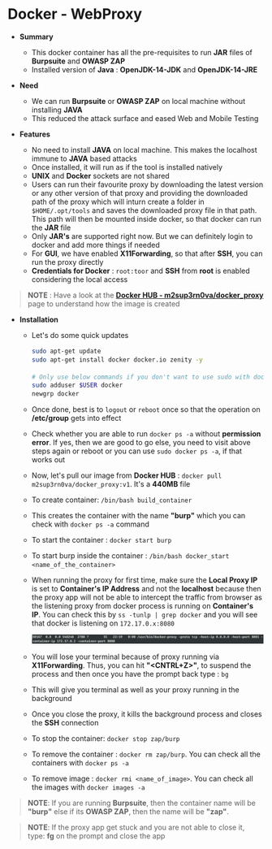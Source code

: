 # **Docker - WebProxy**

* **Summary**
    * This docker container has all the pre-requisites to run **JAR** files of **Burpsuite** and **OWASP ZAP**
    * Installed version of **Java** : **OpenJDK-14-JDK** and **OpenJDK-14-JRE**

* **Need**
    * We can run **Burpsuite** or **OWASP ZAP** on local machine without installing **JAVA**
    * This reduced the attack surface and eased Web and Mobile Testing

* **Features**
    * No need to install **JAVA** on local machine. This makes the localhost immune to **JAVA** based attacks
    * Once installed, it will run as if the tool is installed natively
    * **UNIX** and **Docker** sockets are not shared
    * Users can run their favourite proxy by downloading the latest version or any other version of that proxy
      and providing the downloaded path of the proxy which will inturn create a folder in `$HOME/.opt/tools` and
      saves the downloaded proxy file in that path. This path will then be mounted inside docker, so that docker
      can run the **JAR** file
    * Only **JAR's** are supported right now. But we can definitely login to docker and add more things if needed
    * For **GUI**, we have enabled **X11Forwarding**, so that after **SSH**, you can run the proxy directly
    * **Credentials for Docker** : `root:toor` and **SSH** from **root** is enabled considering the local access

> **NOTE** : Have a look at the [**Docker HUB - m2sup3rn0va/docker_proxy**](https://hub.docker.com/r/m2sup3rn0va/docker_proxy) page to understand how the image is created

* **Installation**
    * Let's do some quick updates
        ```sh
        sudo apt-get update
        sudo apt-get install docker docker.io zenity -y

        # Only use below commands if you don't want to use sudo with docker commands
        sudo adduser $USER docker
        newgrp docker
        ```
    * Once done, best is to `logout` or `reboot` once so that the operation on **/etc/group** gets into effect
    * Check whether you are able to run `docker ps -a` without **permission error**. If yes, then we are good to go
      else, you need to visit above steps again or reboot or you can use `sudo docker ps -a`, if that
      works out
    * Now, let's pull our image from **Docker HUB** : `docker pull m2sup3rn0va/docker_proxy:v1`. It's a **440MB**
      file
    * To create container: `/bin/bash build_container`
    * This creates the container with the name **"burp"** which you can check with `docker ps -a` command
    * To start the container : `docker start burp`
    * To start burp inside the container : `/bin/bash docker_start <name_of_the_container>` 
    * When running the proxy for first time, make sure the **Local Proxy IP** is set to **Container's IP Address** and 
      not the **localhost** because then the proxy app will not be able to intercept the traffic from browser as the 
      listening proxy from docker process is running on **Container's IP**. You can check this by `ss -tunlp | grep docker`
      and you will see that docker is listening on `172.17.0.x:8080`

        ![docker_process.png](attachments/docker_process.png)

    * You will lose your terminal because of proxy running via **X11Forwarding**. Thus, you can hit **"<CNTRL+Z>"**,
      to suspend the process and then once you have the prompt back type : `bg`
    * This will give you terminal as well as your proxy running in the background
    * Once you close the proxy, it kills the background process and closes the **SSH** connection
    * To stop the container: `docker stop zap/burp`
    * To remove the container : `docker rm zap/burp`. You can check all the containers with `docker ps -a`
    * To remove image : `docker rmi <name_of_image>`. You can check all the images with `docker images -a`

> **NOTE**: If you are running **Burpsuite**, then the container name will be **"burp"** else if its **OWASP ZAP**, then the name will be **"zap"**.

> **NOTE**: If the proxy app get stuck and you are not able to close it, type: **fg** on the prompt and close the app

